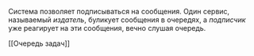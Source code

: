 Система позволяет подписываться на сообщения.
Один сервис, называемый *издатель*, буликует сообщения в очередях, а *подписчик* уже реагирует на эти сообщения, вечно слушая очередь.

[[Очередь задач]]